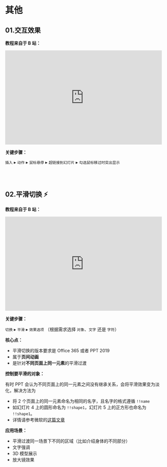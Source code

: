 # 其他

## 01.交互效果

**教程来自于 B 站：**

<div style="position: relative; padding: 30% 45%;">
<iframe style="position: absolute; width: 100%; height: 100%; left: 0; top: 0;" src="https://player.bilibili.com/player.html?aid=671177250&bvid=BV1FU4y147sk&cid=284861355&page=1&as_wide=1&high_quality=1&danmaku=1" scrolling="no" border="0" frameborder="no" framespacing="0" allowfullscreen="true"></iframe>
</div>

**关键步骤：**

`插入` ▸ `动作` ▸ `鼠标悬停` ▸ `超链接到幻灯片` ▸ `勾选鼠标移过时突出显示`

<br></br>

## 02.平滑切换 :zap:

**教程来自于 B 站：**

<div style="position: relative; padding: 30% 45%;">
<iframe style="position: absolute; width: 100%; height: 100%; left: 0; top: 0;" src="https://player.bilibili.com/player.html?aid=497817673&bvid=BV1SK411V7gz&cid=181584378&page=1&as_wide=1&high_quality=1&danmaku=1" scrolling="no" border="0" frameborder="no" framespacing="0" allowfullscreen="true"></iframe>
</div>

**关键步骤：**

`切换` ▸ `平滑` ▸ `效果选项` （根据需求选择 `对象`、`文字` 还是 `字符`）

**核心点：**

- 平滑切换的版本要求是 Office 365 或者 PPT 2019
- 属于**页间动画**
- 是针对**不同页面上同一元素**的平滑过渡

**控制要平滑的对象：**

有时 PPT 会认为不同页面上的同一元素之间没有继承关系，会将平滑效果变为淡化，解决方法为

- 将 2 个页面上的同一元素命名为相同的名字，且名字的格式遵循 `!!name`
- 如幻灯片 4 上的圆形命名为 `!!shape1`，幻灯片 5 上的正方形也命名为 `!!shape1`。
- 详情请参考微软的[这篇文章](https://support.microsoft.com/zh-cn/office/%E5%B9%B3%E6%BB%91%E5%88%87%E6%8D%A2%EF%BC%9A%E6%8F%90%E7%A4%BA%E5%92%8C%E6%8A%80%E5%B7%A7-bc7f48ff-f152-4ee8-9081-d3121788024f)

**应用场景：**

- 平滑过渡同一场景下不同的区域（比如介绍身体的不同部分）
- 文字强调
- 3D 模型展示
- 放大镜效果
